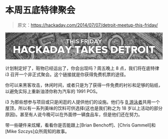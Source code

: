 # 本周五底特律聚会

> 原文：<https://hackaday.com/2014/07/07/detroit-meetup-this-friday/>

![detroit-meetup-banner](img/cf25e20eaf6534c1b4299973715f84ae.png)

计划制定好了，赃物已经运出了，你会出现吗？周五晚上 8 点，我们将在底特律 i3 召开一个非正式聚会。这个链接就是你获得免费机票的途径。

你可以来黑客攻击，休闲时间，或者只是为了获得一件免费的衬衫和足够的贴纸，以避免实际上重新油漆你称为汽车的 1991 POS。

i3 为那些想参与项目或只是闲逛的人提供他们的设施。他们与 [B 游泳者](http://www.bnektar.com/)共用一个屋顶，所以有一系列美味的饮料可供选择(这也是我们称之为 18 岁以上活动的部分原因)。甚至有人说今晚可以在外面停一辆食品车，但是他们还在努力。

带一些硬件来炫耀，看看你是否能跟上[Brian Benchoff]、[Chris Gammell]和[Mike Szczys]众所周知的故事。